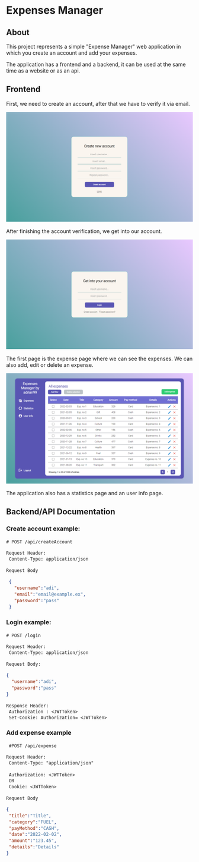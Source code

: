 # Expenses Manager

## About
This project represents a simple "Expense Manager" web application in
which you create an account and add your expenses.

The application has a frontend and a backend, it can be used at the same time
as a website or as an api.

## Frontend

First, we need to create an account, after that we have to verify it via email.

<img src="./screenshots/ss2.png">

After finishing the account verification, we get into our account.

<img src="./screenshots/ss1.png">

The first page is the expense page where we can see the expenses. We can also add, edit
or delete an expense.

<img src="./screenshots/ss4.png">

The application also has a statistics page and an user info page.

## Backend/API Documentation

### Create account example:

`# POST /api/createAccount`
```
Request Header:
 Content-Type: application/json
```
`Request Body`
```json
 {
   "username":"adi",   
   "email":"email@example.ex",
   "password":"pass"
 }
```

### Login example:  

`# POST /login`
```
Request Header:
 Content-Type: application/json
```
`Request Body:`
```json
{
  "username":"adi",   
  "password":"pass"
}
```
```
Response Header:
 Authorization : <JWTToken>
 Set-Cookie: Authorization= <JWTToken>
```

### Add expense example
` #POST /api/expense`  

```
Request Header:
 Content-Type: "application/json"
 
 Authorization: <JWTToken>
 OR
 Cookie: <JWTToken>
```
`Request Body`
```json
{
 "title":"Title",
 "category":"FUEL",
 "payMethod":"CASH",
 "date":"2022-02-02",
 "amount":"123.45",
 "details":"Details"
}
```